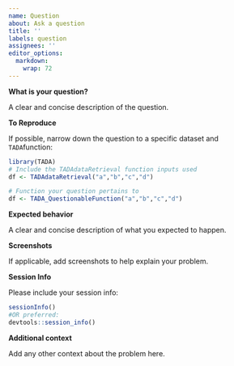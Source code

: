 ```yaml
---
name: Question
about: Ask a question
title: ''
labels: question
assignees: ''
editor_options: 
  markdown: 
    wrap: 72
---
```


**What is your question?**

A clear and concise description of the question.

**To Reproduce**

If possible, narrow down the question to a specific dataset and
`TADA`function:

``` r
library(TADA)
# Include the TADAdataRetrieval function inputs used
df <- TADAdataRetrieval("a","b","c","d")

# Function your question pertains to
df <- TADA_QuestionableFunction("a","b","c","d")
```

**Expected behavior**

A clear and concise description of what you expected to happen.

**Screenshots**

If applicable, add screenshots to help explain your problem.

**Session Info**

Please include your session info:

``` r
sessionInfo()
#OR preferred:
devtools::session_info()
```

**Additional context**

Add any other context about the problem here.
